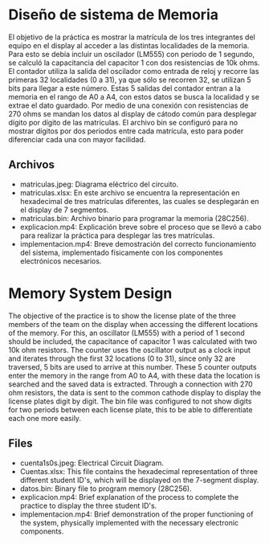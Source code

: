 # Diseño de sistema de Memoria
El objetivo de la práctica es mostrar la matrícula de los tres integrantes del equipo en el display al acceder a las distintas localidades de la memoria. Para esto se debía incluir un oscilador (LM555) con periodo de 1 segundo, se calculó la capacitancia del capacitor 1 con dos resistencias de 10k ohms. El contador utiliza la salida del oscilador como entrada de reloj y recorre las primeras 32 localidades (0 a 31), ya que sólo se recorren 32, se utilizan 5 bits para llegar a este número. Estas 5 salidas del contador entran a la memoria en el rango de A0 a A4, con estos datos se busca la localidad y se extrae el dato guardado. Por medio de una conexión con resistencias de 270 ohms se mandan los datos al display de cátodo común para desplegar dígito por dígito de las matrículas. El archivo bin se configuró para no mostrar dígitos por dos periodos entre cada matrícula, esto para poder diferenciar cada una con mayor facilidad.

## Archivos
* matriculas.jpeg: Diagrama eléctrico del circuito.
* matriculas.xlsx: En este archivo se encuentra la representación en hexadecimal de tres matrículas diferentes, las cuales se desplegarán en el display de 7 segmentos.
* matriculas.bin: Archivo binario para programar la memoria (28C256).
* explicacion.mp4: Explicación breve sobre el proceso que se llevó a cabo para realizar la práctica para desplegar las tres matrículas.
* implementacion.mp4: Breve demostración del correcto funcionamiento del sistema, implementado físicamente con los componentes electrónicos necesarios.

# Memory System Design
The objective of the practice is to show the license plate of the three members of the team on the display when accessing the different locations of the memory. For this, an oscillator (LM555) with a period of 1 second should be included, the capacitance of capacitor 1 was calculated with two 10k ohm resistors. The counter uses the oscillator output as a clock input and iterates through the first 32 locations (0 to 31), since only 32 are traversed, 5 bits are used to arrive at this number. These 5 counter outputs enter the memory in the range from A0 to A4, with these data the location is searched and the saved data is extracted. Through a connection with 270 ohm resistors, the data is sent to the common cathode display to display the license plates digit by digit. The bin file was configured to not show digits for two periods between each license plate, this to be able to differentiate each one more easily.

## Files
* cuenta1s0s.jpeg: Electrical Circuit Diagram.
* Cuentas.xlsx: This file contains the hexadecimal representation of three different student ID's, which will be displayed on the 7-segment display.
* datos.bin: Binary file to program memory (28C256).
* explicacion.mp4: Brief explanation of the process to complete the practice to display the three student ID's.
* implementacion.mp4: Brief demonstration of the proper functioning of the system, physically implemented with the necessary electronic components.